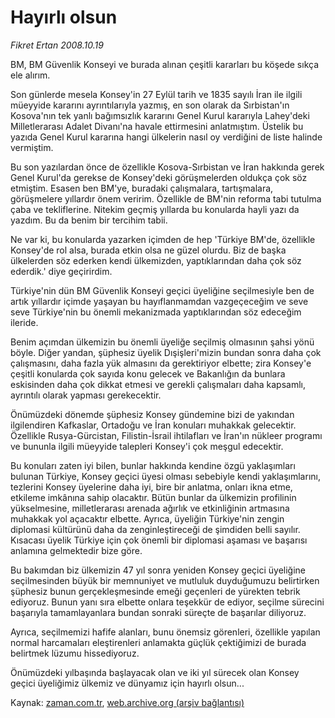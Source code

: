 # Hayırlı olsun

*Fikret Ertan 2008.10.19*

<tr><td class="metin" colspan="2" style="padding-top: 20px; padding-left: 5px; padding-right: 10px;">BM, BM Güvenlik Konseyi ve burada alınan çeşitli kararları bu köşede sıkça ele alırım.</td></tr><tr><td class="metin" colspan="2" style="padding-top: 20px; padding-left: 5px; padding-right: 10px;"><p> Son günlerde mesela Konsey'in 27 Eylül tarih ve 1835 sayılı İran ile ilgili müeyyide kararını ayrıntılarıyla yazmış, en son olarak da Sırbistan'ın Kosova'nın tek yanlı bağımsızlık kararını Genel Kurul kararıyla Lahey'deki Milletlerarası Adalet Divanı'na havale ettirmesini anlatmıştım. Üstelik bu yazıda Genel Kurul kararına hangi ülkelerin nasıl oy verdiğini de liste halinde vermiştim.
<p> Bu son yazılardan önce de özellikle Kosova-Sırbistan ve İran hakkında gerek Genel Kurul'da gerekse de Konsey'deki görüşmelerden oldukça çok söz etmiştim. Esasen ben BM'ye, buradaki çalışmalara, tartışmalara, görüşmelere yıllardır önem veririm. Özellikle de BM'nin reforma tabi tutulma çaba ve tekliflerine. Nitekim geçmiş yıllarda bu konularda hayli yazı da yazdım. Bu da benim bir tercihim tabii.
<p> Ne var ki, bu konularda yazarken içimden de hep 'Türkiye BM'de, özellikle Konsey'de rol alsa, burada etkin olsa ne güzel olurdu. Biz de başka ülkelerden söz ederken kendi ülkemizden, yaptıklarından daha çok söz ederdik.' diye geçirirdim.
<p> Türkiye'nin dün BM Güvenlik Konseyi geçici üyeliğine seçilmesiyle ben de artık yıllardır içimde yaşayan bu hayıflanmamdan vazgeçeceğim ve seve seve Türkiye'nin bu önemli mekanizmada yaptıklarından söz edeceğim ileride.
<p> Benim açımdan ülkemizin bu önemli üyeliğe seçilmiş olmasının şahsi yönü böyle. Diğer yandan, şüphesiz üyelik Dışişleri'mizin bundan sonra daha çok çalışmasını, daha fazla yük almasını da gerektiriyor elbette; zira Konsey'e çeşitli konularda çok sayıda konu gelecek ve Bakanlığın da bunlara eskisinden daha çok dikkat etmesi ve gerekli çalışmaları daha kapsamlı, ayrıntılı olarak yapması gerekecektir.
<p> Önümüzdeki dönemde şüphesiz Konsey gündemine bizi de yakından ilgilendiren Kafkaslar, Ortadoğu ve İran konuları muhakkak gelecektir. Özellikle Rusya-Gürcistan, Filistin-İsrail ihtilafları ve İran'ın nükleer programı ve bununla ilgili müeyyide talepleri Konsey'i çok meşgul edecektir.
<p> Bu konuları zaten iyi bilen, bunlar hakkında kendine özgü yaklaşımları bulunan Türkiye, Konsey geçici üyesi olması sebebiyle kendi yaklaşımlarını, tezlerini Konsey üyelerine daha iyi, bire bir anlatma, onları ikna etme, etkileme imkânına sahip olacaktır. Bütün bunlar da ülkemizin profilinin yükselmesine, milletlerarası arenada ağırlık ve etkinliğinin artmasına muhakkak yol açacaktır elbette. Ayrıca, üyeliğin Türkiye'nin zengin diplomasi kültürünü daha da zenginleştireceği de şimdiden belli sayılır. Kısacası üyelik Türkiye için çok önemli bir diplomasi aşaması ve başarısı anlamına gelmektedir bize göre.
<p> Bu bakımdan biz ülkemizin 47 yıl sonra yeniden Konsey geçici üyeliğine seçilmesinden büyük bir memnuniyet ve mutluluk duyduğumuzu belirtirken şüphesiz bunun gerçekleşmesinde emeği geçenleri de yürekten tebrik ediyoruz. Bunun yanı sıra elbette onlara teşekkür de ediyor, seçilme sürecini başarıyla tamamlayanlara bundan sonraki süreçte de başarılar diliyoruz.
<p> Ayrıca, seçilmemizi hafife alanları, bunu önemsiz görenleri, özellikle yapılan normal harcamaları eleştirenleri anlamakta güçlük çektiğimizi de burada belirtmek lüzumu hissediyoruz.
<p> Önümüzdeki yılbaşında başlayacak olan ve iki yıl sürecek olan Konsey geçici üyeliğimiz ülkemiz ve dünyamız için hayırlı olsun...<br/></p></p></p></p></p></p></p></p></p></p></td></tr>

Kaynak: [zaman.com.tr](http://zaman.com.tr/yazar.do?yazino=750949), [web.archive.org (arşiv bağlantısı)](http://web.archive.org/web/20081019145604/http://www.zaman.com.tr:80/yazar.do?yazino=750949)
